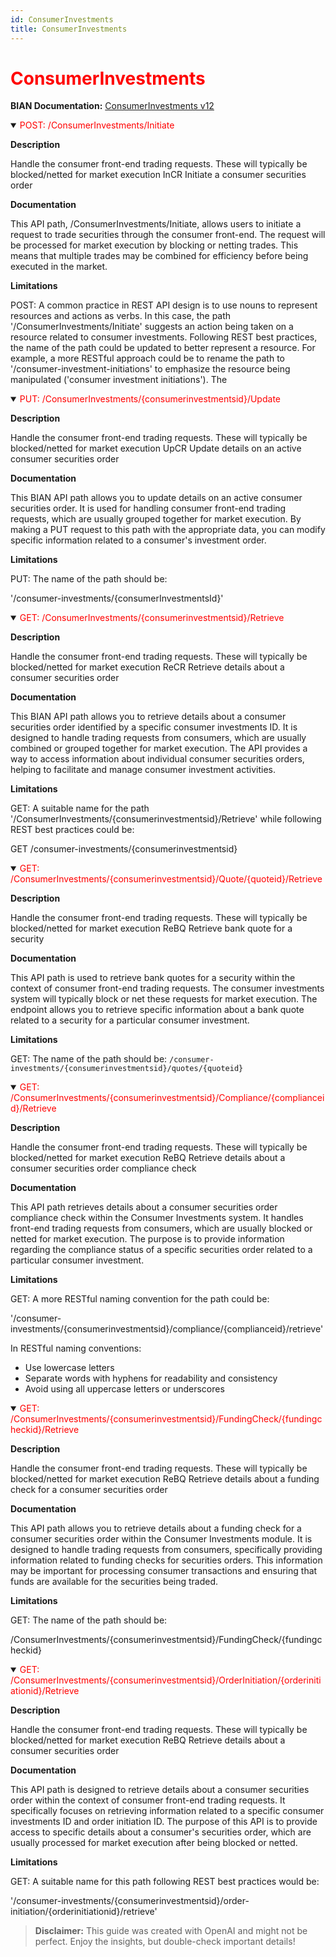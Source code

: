 ```yaml
---
id: ConsumerInvestments
title: ConsumerInvestments
---
```


<h1 style='color:red;'>ConsumerInvestments</h1>

**BIAN Documentation:** [ConsumerInvestments v12](https://app.swaggerhub.com/apis/BIAN-3/ConsumerInvestments/12.0.0)

<details open>
  <summary><span style='color:red;'>POST: /ConsumerInvestments/Initiate</span></summary>

  **Description**

  Handle the consumer front-end trading requests. These will typically be blocked/netted for market execution InCR Initiate a consumer securities order

  **Documentation**

  This API path, /ConsumerInvestments/Initiate, allows users to initiate a request to trade securities through the consumer front-end. The request will be processed for market execution by blocking or netting trades. This means that multiple trades may be combined for efficiency before being executed in the market.

  **Limitations**

  POST: A common practice in REST API design is to use nouns to represent resources and actions as verbs. In this case, the path '/ConsumerInvestments/Initiate' suggests an action being taken on a resource related to consumer investments. Following REST best practices, the name of the path could be updated to better represent a resource. For example, a more RESTful approach could be to rename the path to '/consumer-investment-initiations' to emphasize the resource being manipulated ('consumer investment initiations'). The

</details>

<details open>
  <summary><span style='color:red;'>PUT: /ConsumerInvestments/{consumerinvestmentsid}/Update</span></summary>

  **Description**

  Handle the consumer front-end trading requests. These will typically be blocked/netted for market execution UpCR Update details on an active consumer securities order

  **Documentation**

  This BIAN API path allows you to update details on an active consumer securities order. It is used for handling consumer front-end trading requests, which are usually grouped together for market execution. By making a PUT request to this path with the appropriate data, you can modify specific information related to a consumer's investment order.

  **Limitations**

  PUT: The name of the path should be:

'/consumer-investments/{consumerInvestmentsId}'

</details>

<details open>
  <summary><span style='color:red;'>GET: /ConsumerInvestments/{consumerinvestmentsid}/Retrieve</span></summary>

  **Description**

  Handle the consumer front-end trading requests. These will typically be blocked/netted for market execution ReCR Retrieve details about a consumer securities order

  **Documentation**

  This BIAN API path allows you to retrieve details about a consumer securities order identified by a specific consumer investments ID. It is designed to handle trading requests from consumers, which are usually combined or grouped together for market execution. The API provides a way to access information about individual consumer securities orders, helping to facilitate and manage consumer investment activities.

  **Limitations**

  GET: A suitable name for the path '/ConsumerInvestments/{consumerinvestmentsid}/Retrieve' while following REST best practices could be:

GET /consumer-investments/{consumerinvestmentsid}

</details>

<details open>
  <summary><span style='color:red;'>GET: /ConsumerInvestments/{consumerinvestmentsid}/Quote/{quoteid}/Retrieve</span></summary>

  **Description**

  Handle the consumer front-end trading requests. These will typically be blocked/netted for market execution ReBQ Retrieve bank quote for a security

  **Documentation**

  This API path is used to retrieve bank quotes for a security within the context of consumer front-end trading requests. The consumer investments system will typically block or net these requests for market execution. The endpoint allows you to retrieve specific information about a bank quote related to a security for a particular consumer investment.

  **Limitations**

  GET: The name of the path should be: `/consumer-investments/{consumerinvestmentsid}/quotes/{quoteid}`

</details>

<details open>
  <summary><span style='color:red;'>GET: /ConsumerInvestments/{consumerinvestmentsid}/Compliance/{complianceid}/Retrieve</span></summary>

  **Description**

  Handle the consumer front-end trading requests. These will typically be blocked/netted for market execution ReBQ Retrieve details about a consumer securities order compliance check

  **Documentation**

  This API path retrieves details about a consumer securities order compliance check within the Consumer Investments system. It handles front-end trading requests from consumers, which are usually blocked or netted for market execution. The purpose is to provide information regarding the compliance status of a specific securities order related to a particular consumer investment.

  **Limitations**

  GET: A more RESTful naming convention for the path could be:

'/consumer-investments/{consumerinvestmentsid}/compliance/{complianceid}/retrieve'

In RESTful naming conventions:
- Use lowercase letters
- Separate words with hyphens for readability and consistency
- Avoid using all uppercase letters or underscores

</details>

<details open>
  <summary><span style='color:red;'>GET: /ConsumerInvestments/{consumerinvestmentsid}/FundingCheck/{fundingcheckid}/Retrieve</span></summary>

  **Description**

  Handle the consumer front-end trading requests. These will typically be blocked/netted for market execution ReBQ Retrieve details about a funding check for a consumer securities order

  **Documentation**

  This API path allows you to retrieve details about a funding check for a consumer securities order within the Consumer Investments module. It is designed to handle trading requests from consumers, specifically providing information related to funding checks for securities orders. This information may be important for processing consumer transactions and ensuring that funds are available for the securities being traded.

  **Limitations**

  GET: The name of the path should be: 

/ConsumerInvestments/{consumerinvestmentsid}/FundingCheck/{fundingcheckid}

</details>

<details open>
  <summary><span style='color:red;'>GET: /ConsumerInvestments/{consumerinvestmentsid}/OrderInitiation/{orderinitiationid}/Retrieve</span></summary>

  **Description**

  Handle the consumer front-end trading requests. These will typically be blocked/netted for market execution ReBQ Retrieve details about a consumer securities order

  **Documentation**

  This API path is designed to retrieve details about a consumer securities order within the context of consumer front-end trading requests. It specifically focuses on retrieving information related to a specific consumer investments ID and order initiation ID. The purpose of this API is to provide access to specific details about a consumer's securities order, which are usually processed for market execution after being blocked or netted.

  **Limitations**

  GET: A suitable name for this path following REST best practices would be:

'/consumer-investments/{consumerinvestmentsid}/order-initiation/{orderinitiationid}/retrieve'

</details>

> **Disclaimer:** This guide was created with OpenAI and might not be perfect. Enjoy the insights, but double-check important details!
